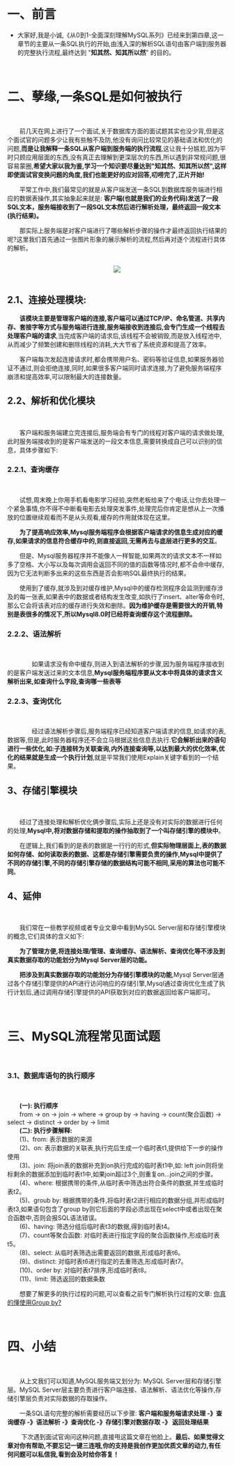 

# 一、前言

- 大家好,我是小诚,《从0到1-全面深刻理解MySQL系列》已经来到第四章,这一章节的主要从一条SQL执行的开始,由浅入深的解析SQL语句由客户端到服务器的完整执行流程,最终达到 "**知其然、知其所以然**" 的目的。
<br>


# 二、孽缘,一条SQL是如何被执行
<br>



&emsp;&emsp;前几天在网上进行了一个面试,关于数据库方面的面试题其实也没少背,但是这个面试官的问题多少让我有些触不及防,他没有询问比较常见的基础语法和优化的问题,**而是让我解释一条SQL从客户端到服务端的执行流程**,这让我十分尴尬,因为平时只顾应用层面的东西,没有真正去理解到更深层次的东西,所以遇到非常规问题,很容易蒙圈,**希望大家以我为鉴,学习一个知识要尽量达到"知其然、知其所以然",这样即使面试官变换问题的角度,我们也能更好的应对回答,叨唠完了,正片开始!**<br>

&emsp;&emsp;平常工作中,我们最常见的就是从客户端发送一条SQL到数据库服务端进行相应的数据表操作,其实抽象起来就是: **客户端(也就是我们的业务代码)发送了一段SQL文本，服务端接收到了一段SQL文本然后进行解析处理，最终返回一段文本(执行结果)。**
<br>

&emsp;&emsp;那实际上服务端是对客户端进行了哪些解析步骤的操作才最终返回执行结果的呢?这里我们首先通过一张图片形象的展示解析的流程,然后再对逐个流程进行具体的解析。

<br>
<center><img src="https://img-blog.csdnimg.cn/20210718123016855.png" /></center>

<br>

## 2.1、连接处理模块:<br>

&emsp;&emsp;**该模块主要是管理客户端的连接,客户端可以通过TCP/IP、命名管道、共享内存、套接字等方式与服务端进行连接,服务端接收到连接后,会专门生成一个线程去处理客户端的请求**,当完成客户端的请求后,该线程不会被销毁,而是放入线程池中,从而减少了频繁创建和删除线程的消耗,大大节省了系统资源和提高了效率。<br>

&emsp;&emsp;客户端每次发起连接请求时,都会携带用户名、密码等验证信息,如果服务器验证不通过,则会拒绝连接,同时,如果很多客户端同时请求连接,为了避免服务端程序崩溃和提高效率,可以限制最大的连接数量。
<br>

## 2.2、解析和优化模块
<br>

&emsp;&emsp;客户端和服务端建立完连接后,服务端会有专门的线程对客户端的请求做处理,此时服务端接收到的是客户端发送的一段文本信息,需要转换成自己可以识别的信息，具体步骤如下:
<br>

### 2.2.1、查询缓存
<br>

&emsp;&emsp;试想,周末晚上你用手机看电影学习经验,突然老板给来了个电话,让你去处理一个紧急事情,你不得不中断看电影去处理突发事件,处理完后你肯定是想从上一次播放的位置继续观看而不是从头观看,缓存的作用就体现在这里。
<br>

&emsp;&emsp;**为了提高响应效率,Mysql服务端程序会根据客户端请求的信息生成对应的缓存,如果请求的信息符合缓存中的,则直接返回,无需再去与底层进行更多的交互**。
<br>

&emsp;&emsp;但是、Mysql服务器程序并不能像人一样智能,如果两次的请求文本不一样如多了空格、大小写以及每次调用会返回不同的值的函数等情况时,都不会命中缓存,因为它无法判断多出来的这些东西是否会影响SQL最终执行的结果。
<br>

&emsp;&emsp;使用到了缓存,就涉及到对缓存维护,Mysql中的缓存检测程序会监测到缓存涉及的每一张表,如果表中的数据或者结构发生改变,如执行了insert、alter等命令时,那么它会将该表对应的缓存进行失效和删除。**因为维护缓存是需要很大的开销,特别是表很多的情况下,所以Mysql8.0时已经将查询缓存这个流程删除。**
<br>

### 2.2.2、语法解析
<br>

&emsp;&emsp;&emsp;&emsp;如果请求没有命中缓存,则进入到语法解析的步骤,因为服务端程序接收到的是客户端发送过来的文本信息,**Mysql服务端程序要从文本中将具体的请求含义解析出来,如查询什么字段,查询哪一些表等**<br>
### 2.2.3、查询优化
<br>

&emsp;&emsp;&emsp;&emsp;经过语法解析步骤后,服务端程序已经知道客户端请求的信息,如请求的表,数据等,但是,此时服务器程序还不会立马根据这些信息去执行.**它会解析出来的语句进行一些优化,如:子连接转为关联查询,内外连接查询等,以达到最大的优化效率,优化的结果就是生成一个执行计划**,就是平常我们使用Explain关键字看到的一个结果。
<br>

## 3、存储引擎模块

<br>

&emsp;&emsp;经过了连接处理和解析优化俩步骤后,实际上还是没有对实际的数据进行任何的处理,**Mysql中,将对数据存储和提取的操作抽取到了一个叫存储引擎的模块中**。
<br>

&emsp;&emsp;在逻辑上,我们看到的是表的数据是一行行的形式,**但实际物理层面上,表的数据如何存储、如何读取表的数据、这都是存储引擎需要负责的操作,Mysql中提供了不同的存储引擎,不同的存储引擎存储的数据结构可能不相同,采用的算法也可能不同**。
<br>

## 4、延伸
<br>

&emsp;&emsp;我们常在一些教学视频或者专业文章中看到MySQL Server层和存储引擎模块的概念,它们具体的含义如下:
<br>

&emsp;&emsp;**为了管理方便,将连接处理/管理、查询缓存、语法解析、查询优化等不涉及到真实数据存取的功能划分为Mysql Server层的功能。**
<br>

&emsp;&emsp;**把涉及到真实数据存取的功能划分为存储引擎模块的功能**,Mysql Server层通过各个存储引擎提供的API进行访问响应的存储引擎,Mysql通过查询优化生成了执行计划后,通过调用存储引擎提供的API获取到对应的数据返回给客户端即可。

<br>

# 三、MySQL流程常见面试题
<br>

### 3.1、数据库语句的执行顺序
 <br>

  &emsp;&emsp;**(一): 执行顺序** 
   <br>
  &emsp;&emsp;from -> on -> join -> where -> group by -> having -> count(聚合函数) -> select -> distinct -> order by -> limit
 <br>
  &emsp;&emsp;**(二): 执行步骤解释:**
 <br>
  &emsp;&emsp;(1)、from: 表示数据的来源
 <br>
  &emsp;&emsp;(2)、on: 表示数据的关联表,执行完后生成一个临时表t1,提供给下一步的操作使用
 <br>
  &emsp;&emsp;(3)、join: 将join表的数据补充到on执行完成的临时表t1中,如: left join则将坐标剩余的数据添加到临时表t1中,如果join超过3个,则重复on...join之间的步骤。
 <br>
  &emsp;&emsp;(4)、where: 根据携带的条件,从临时表中筛选出符合条件的数据,并生成临时表t2。
 <br>
  &emsp;&emsp;(5)、groub by: 根据携带的条件,将临时表t2进行相应的数据分组,并形成临时表t3,如果语句包含了group by则它后面的字段必须出现在select中或者出现在聚合函数中,否则会报SQL语法错误。
 <br>
  &emsp;&emsp;(6)、having: 筛选分组后临时表t3的数据,得到临时表t4。
 <br>
  &emsp;&emsp;(7)、count等聚合函数: 对临时表进行指定字段的聚合函数操作,形成临时表t5。
 <br>
  &emsp;&emsp;(8)、select: 从临时表筛选出需要返回的数据,形成临时表t6。
 <br>
  &emsp;&emsp;(9)、distinct: 对临时表t6进行指定的去重筛选,形成临时表t7。
 <br>
  &emsp;&emsp;(10)、order by: 对临时表t7排序,形成临时表t8。
 <br>
  &emsp;&emsp;(11)、limit: 筛选返回的数据条数
<br>

  &emsp;&emsp;想要了解更多的执行过程的问题,可以查看之前专门解析执行过程的文章:  [你真的懂使用Group by?](https://blog.csdn.net/qq_40891009/article/details/115429440?spm=1001.2014.3001.5501)

<br>




# 四、小结

<br>

&emsp;&emsp;从上文我们可以知道,MySQL服务端又划分为: MySQL Server层和存储引擎层。MySQL Server层主要负责进行客户端连接、语法解析、语法优化等操作,存储引擎层负责对实际数据的存取操作。
<br>

&emsp;&emsp;一条SQL语句完整的解析需要经历以下步骤: **客户端和服务端请求处理 -》查询缓存 -》语法解析 -》查询优化 -》存储引擎对数据存取 -》 返回处理结果**
<br>

&emsp;&emsp;  下次遇到面试官询问这种问题,直接甩这篇文章在他脸上。**最后、如果觉得文章对你有帮助,不要忘记一键三连哦,你的支持是我创作更加优质文章的动力,有任何问题可以私信我,看到会及时给你答复！**
<br>